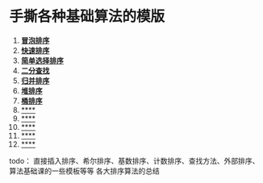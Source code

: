 # 手撕各种基础算法的模版

1. [**冒泡排序**](./算法模版/bubble_sort.h)
2. [**快速排序**](./算法模版/quick_sort.h)
3. [**简单选择排序**](./算法模版/select_sort.h)
4. [**二分查找**](./算法模版/binary_search.h)
5. [**归并排序**](./算法模版/merge_sort.h)
6. [**堆排序**](./算法模版/heap_sort.h)
7. [**桶排序**](./算法模版/bucket_sort.h)
8. [****](./算法模版/xxxx.cpp)
9. [****](./算法模版/xxxx.cpp)
10. [****](./算法模版/xxxx.cpp)
11. [****](./算法模版/xxxx.cpp)
12. [****](./算法模版/xxxx.cpp)

todo：
直接插入排序、希尔排序、基数排序、计数排序、查找方法、外部排序、算法基础课的一些模板等等
各大排序算法的总结